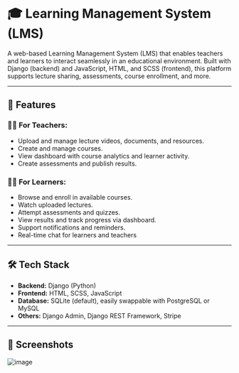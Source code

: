 # 🎓 Learning Management System (LMS)

A web-based Learning Management System (LMS) that enables teachers and learners to interact seamlessly in an educational environment. Built with Django (backend) and JavaScript, HTML, and SCSS (frontend), this platform supports lecture sharing, assessments, course enrollment, and more.

---

## 🚀 Features

### 👩‍🏫 For Teachers:

* Upload and manage lecture videos, documents, and resources.
* Create and manage courses.
* View dashboard with course analytics and learner activity.
* Create assessments and publish results.

### 👨‍🎓 For Learners:

* Browse and enroll in available courses.
* Watch uploaded lectures.
* Attempt assessments and quizzes.
* View results and track progress via dashboard.
* Support notifications and reminders.
* Real-time chat for learners and teachers
---

## 🛠️ Tech Stack

* **Backend:** Django (Python)
* **Frontend:** HTML, SCSS, JavaScript
* **Database:** SQLite (default), easily swappable with PostgreSQL or MySQL
* **Others:** Django Admin, Django REST Framework, Stripe

---


## 📸 Screenshots
![image](https://github.com/user-attachments/assets/7de3ead7-fa61-422e-9b2e-d917e37bb4fc)

